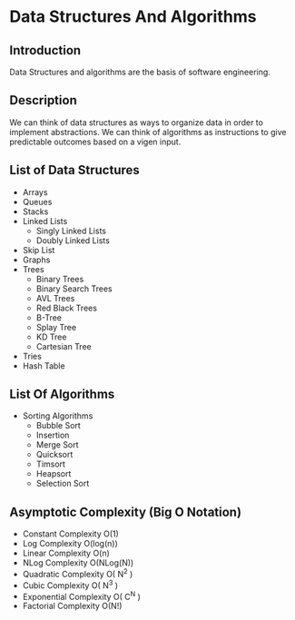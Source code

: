 # Data Structures And Algorithms

## Introduction

Data Structures and algorithms are the basis of software engineering. 

## Description

We can think of data structures as ways to organize data in order to implement abstractions. 
We can think of algorithms as instructions to give predictable outcomes based on a vigen input. 

## List of Data Structures

* Arrays
* Queues
* Stacks
* Linked Lists
    - Singly Linked Lists
    - Doubly Linked Lists
* Skip List
* Graphs
* Trees
    - Binary Trees
    - Binary Search Trees
    - AVL Trees
    - Red Black Trees
    - B-Tree
    - Splay Tree
    - KD Tree
    - Cartesian Tree
* Tries
* Hash Table

## List Of Algorithms

* Sorting Algorithms
    - Bubble Sort
    - Insertion
    - Merge Sort
    - Quicksort
    - Timsort
    - Heapsort
    - Selection Sort

## Asymptotic Complexity (Big O Notation)

* Constant Complexity O(1)
* Log Complexity O(log(n))
* Linear Complexity O(n)
* NLog Complexity O(NLog(N))
* Quadratic Complexity O( N<sup>2</sup> )
* Cubic Complexity  O( N<sup>3</sup> )
* Exponential Complexity O( C<sup>N</sup> )
* Factorial Complexity O(N!)